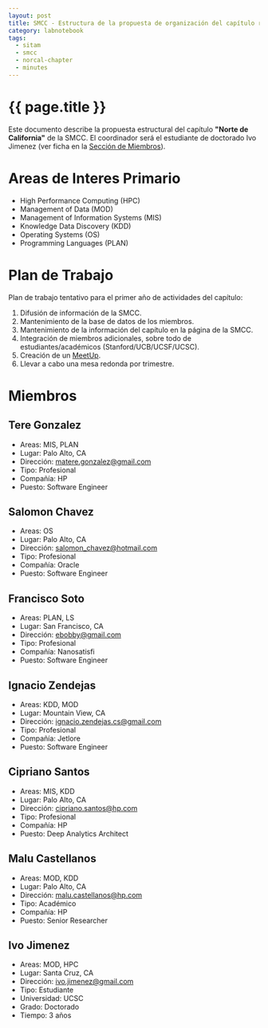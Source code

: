 ```yaml
---
layout: post
title: SMCC - Estructura de la propuesta de organización del capítulo regional de la SMCC
category: labnotebook
tags:
  - sitam
  - smcc
  - norcal-chapter
  - minutes
---
```


# {{ page.title }}

Este documento describe la propuesta estructural del capítulo **"Norte de California"** de la SMCC. 
El coordinador será el estudiante de doctorado Ivo Jimenez (ver ficha en la [Sección de 
Miembros](#miembros)).

# Areas de Interes Primario

  * High Performance Computing (HPC)
  * Management of Data (MOD)
  * Management of Information Systems (MIS)
  * Knowledge Data Discovery (KDD)
  * Operating Systems (OS)
  * Programming Languages (PLAN)

# Plan de Trabajo

Plan de trabajo tentativo para el primer año de actividades del capítulo: 

 1. Difusión de información de la SMCC.
 2. Mantenimiento de la base de datos de los miembros.
 3. Mantenimiento de la información del capítulo en la página de la SMCC.
 4. Integración de miembros adicionales, sobre todo de estudiantes/académicos 
    (Stanford/UCB/UCSF/UCSC).
 5. Creación de un [MeetUp](http://meetup.com).
 6. Llevar a cabo una mesa redonda por trimestre.

# Miembros

## Tere Gonzalez

  * Areas: MIS, PLAN
  * Lugar: Palo Alto, CA
  * Dirección: <matere.gonzalez@gmail.com>
  * Tipo: Profesional
  * Compañía: HP
  * Puesto: Software Engineer

## Salomon Chavez

  * Areas: OS
  * Lugar: Palo Alto, CA
  * Dirección: salomon_chavez@hotmail.com
  * Tipo: Profesional
  * Compañía: Oracle
  * Puesto: Software Engineer

## Francisco Soto

  * Areas: PLAN, LS
  * Lugar: San Francisco, CA
  * Dirección: <ebobby@gmail.com>
  * Tipo: Profesional
  * Compañía: Nanosatisfi
  * Puesto: Software Engineer

## Ignacio Zendejas

  * Areas: KDD, MOD
  * Lugar: Mountain View, CA
  * Dirección: <ignacio.zendejas.cs@gmail.com>
  * Tipo: Profesional
  * Compañía: Jetlore
  * Puesto: Software Engineer

## Cipriano Santos

  * Areas: MIS, KDD
  * Lugar: Palo Alto, CA
  * Dirección: <cipriano.santos@hp.com>
  * Tipo: Profesional
  * Compañía: HP
  * Puesto: Deep Analytics Architect

## Malu Castellanos

  * Areas: MOD, KDD
  * Lugar: Palo Alto, CA
  * Dirección: <malu.castellanos@hp.com>
  * Tipo: Académico
  * Compañía: HP
  * Puesto: Senior Researcher

## Ivo Jimenez

  * Areas: MOD, HPC
  * Lugar: Santa Cruz, CA
  * Dirección: <ivo.jimenez@gmail.com>
  * Tipo: Estudiante
  * Universidad: UCSC
  * Grado: Doctorado
  * Tiempo: 3 años
